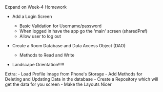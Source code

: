 Expand on Week-4 Homework

- Add a Login Screen
	- Basic Validation for Username/password
	- When logged in have the app go the 'main' screen (sharedPref)
	- Allow user to log out

- Create a Room Database and Data Access Object (DAO)
	- Methods to Read and Write

- Landscape Orientation!!!!!

Extra:
	- Load Profile Image from Phone's Storage
	- Add Methods for Deleting and Updating Data in the database
	- Create a Repository which will get the data for you screen
	- Make the Layouts Nicer


